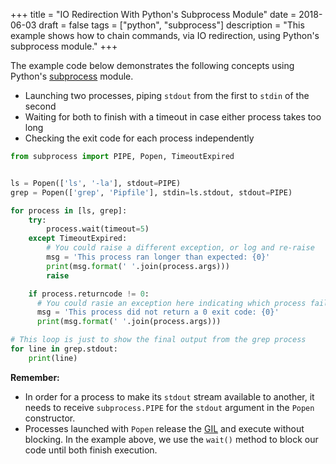 +++
title = "IO Redirection With Python's Subprocess Module"
date = 2018-06-03
draft = false
tags = ["python", "subprocess"]
description = "This example shows how to chain commands, via IO redirection, using Python's subprocess module."
+++

The example code below demonstrates the following concepts using Python's [subprocess](https://docs.python.org/3/library/subprocess.html) module.

* Launching two processes, piping `stdout` from the first to `stdin` of the second
* Waiting for both to finish with a timeout in case either process takes too long
* Checking the exit code for each process independently

```python
from subprocess import PIPE, Popen, TimeoutExpired


ls = Popen(['ls', '-la'], stdout=PIPE)
grep = Popen(['grep', 'Pipfile'], stdin=ls.stdout, stdout=PIPE)

for process in [ls, grep]:
    try:
        process.wait(timeout=5)
    except TimeoutExpired:
        # You could raise a different exception, or log and re-raise
        msg = 'This process ran longer than expected: {0}'
        print(msg.format(' '.join(process.args)))
        raise

    if process.returncode != 0:
      # You could rasie an exception here indicating which process failed
      msg = 'This process did not return a 0 exit code: {0}'
      print(msg.format(' '.join(process.args)))

# This loop is just to show the final output from the grep process
for line in grep.stdout:
    print(line)
```

**Remember:**

* In order for a process to make its `stdout` stream available to another, it needs to receive `subprocess.PIPE` for the `stdout` argument in the `Popen` constructor.
* Processes launched with `Popen` release the [GIL](https://wiki.python.org/moin/GlobalInterpreterLock) and execute without blocking. In the example above, we use the `wait()` method to block our code until both finish execution.
